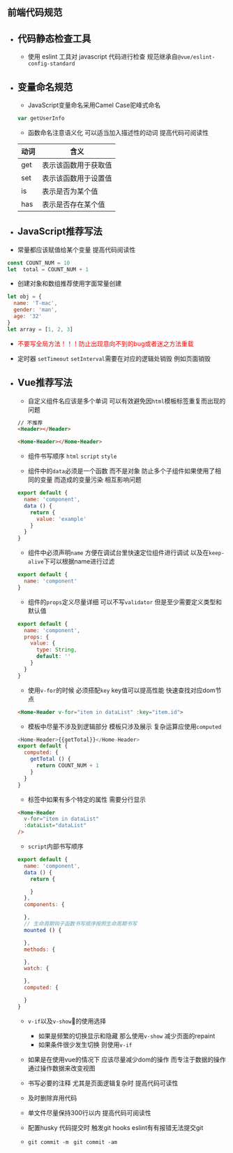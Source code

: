 ## 前端代码规范
* ## 代码静态检查工具
  * 使用 eslint 工具对 javascript 代码进行检查 规范继承自```@vue/eslint-config-standard```

* ## 变量命名规范
  * JavaScript变量命名采用Camel Case驼峰式命名
  ```js
  var getUserInfo
  ```
  * 函数命名注意语义化 可以适当加入描述性的动词 提高代码可阅读性
  
  |  动词   | 含义  |
  |  ----  | ----  |
  | get  | 表示该函数用于获取值 |
  | set  | 表示该函数用于设置值 |
  | is   | 表示是否为某个值 |
  | has  | 表示是否存在某个值 |

 * ## JavaScript推荐写法
  * 常量都应该赋值给某个变量 提高代码阅读性
  ```js
  const COUNT_NUM = 10
  let  total = COUNT_NUM + 1
  ```
  * 创建对象和数组推荐使用字面常量创建
  ```js
  let obj = {
    name: 'T-mac',
    gender: 'man',
    age: '32'
  }
  let array = [1, 2, 3]
  ```
  * <span style="color: red">不要写全局方法！！！防止出现意向不到的bug或者迷之方法重载</span>

  * 定时器 ```setTimeout``` ```setInterval```需要在对应的逻辑处销毁 例如页面销毁

* ## Vue推荐写法
  * 自定义组件名应该是多个单词 可以有效避免因```html```模板标签重复而出现的问题
  ```html
  // 不推荐
  <Header></Header>
  ```
  ```html 推荐
  <Home-Header></Home-Header>
  ```
  * 组件书写顺序 ```html``` ```script``` ```style```

  * 组件中的```data```必须是一个函数 而不是对象 防止多个子组件如果使用了相同的变量 而造成的变量污染 相互影响问题
  ```js
  export default {
    name: 'component',
    data () {
      return {
        value: 'example'
      }
    }
  }
  ```

  * 组件中必须声明```name``` 方便在调试台里快速定位组件进行调试 以及在```keep-alive```下可以根据name进行过滤
  ```js
  export default {
    name: 'component'
  }
  ```

  * 组件的```props```定义尽量详细 可以不写```validator``` 但是至少需要定义类型和默认值
  ```js
  export default {
    name: 'component',
    props: {
      value: {
        type: String,
        default: ''
      }
    }
  }
  ```
  * 使用```v-for```的时候 必须搭配```key``` key值可以提高性能 快速查找对应dom节点
  ```html
  <Home-Header v-for="item in dataList" :key="item.id">
  ```

  * 模板中尽量不涉及到逻辑部分 模板只涉及展示 复杂运算应使用```computed```
  ```js
  <Home-Header>{{getTotal}}</Home-Header>
  export default {
    computed: {
      getTotal () {
        return COUNT_NUM + 1
      }
    }
  }
  ```
  * 标签中如果有多个特定的属性 需要分行显示
  ```html
  <Home-Header 
    v-for="item in dataList"
    :dataList="dataList"
  />
  ```
  * ```script```内部书写顺序
  ```js
  export default {
    name: 'component',
    data () {
      return {

      }
    },
    components: {

    },
    // 生命周期钩子函数书写顺序按照生命周期书写
    mounted () {

    },
    methods: {

    },
    watch: {

    },
    computed: {

    }
  }
  ```
  * ```v-if```以及```v-show```的使用选择
    * 如果是频繁的切换显示和隐藏 那么使用```v-show``` 减少页面的repaint
    * 如果条件很少发生切换 则使用```v-if```
  
  * 如果是在使用vue的情况下 应该尽量减少dom的操作 而专注于数据的操作 通过操作数据来改变视图

  * 书写必要的注释 尤其是页面逻辑复杂时 提高代码可读性

  * 及时删除弃用代码

  * 单文件尽量保持300行以内 提高代码可阅读性

  * 配置husky 代码提交时 触发git hooks eslint有有报错无法提交git

  * ```git commit -m ``` ```git commit -am```